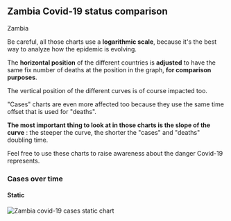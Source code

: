 ## Zambia Covid-19 status comparison 

Zambia



Be careful, all those charts use a **logarithmic scale**, because it's the best way to analyze how the epidemic is evolving.
 
The **horizontal position** of the different countries is **adjusted** to have the same fix number of deaths at the position in the graph, **for comparison purposes**.

The vertical position of the different curves is of course impacted too.

"Cases" charts are even more affected too because they use the same time offset that is used for "deaths".

**The most important thing to look at in those charts is the slope of the curve** : the steeper the curve, the shorter the "cases" and "deaths" doubling time.

Feel free to use these charts to raise awareness about the danger Covid-19 represents. 


 
### Cases over time
 
#### Static
![Zambia covid-19 cases static chart](https://raw.githubusercontent.com/madlag/coronavirus_study/master/notebooks/graphs/2020-03-23/countries/Zambia/2020-03-23_Zambia_cases.png "Zambia covid-19 cases static chart")   

